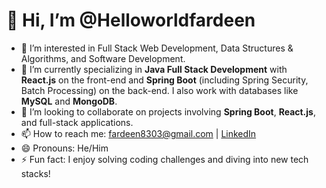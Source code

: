 # 👋 Hi, I’m @Helloworldfardeen

- 👀 I’m interested in Full Stack Web Development, Data Structures & Algorithms, and Software Development.
- 🌱 I’m currently specializing in **Java Full Stack Development** with **React.js** on the front-end and **Spring Boot** (including Spring Security, Batch Processing) on the back-end. I also work with databases like **MySQL** and **MongoDB**.
- 💞️ I’m looking to collaborate on projects involving **Spring Boot**, **React.js**, and full-stack applications.
- 📫 How to reach me: fardeen8303@gmail.com | [LinkedIn](https://linkedin.com/in/fardeenkhan777)
- 😄 Pronouns: He/Him
- ⚡ Fun fact: I enjoy solving coding challenges and diving into new tech stacks!
